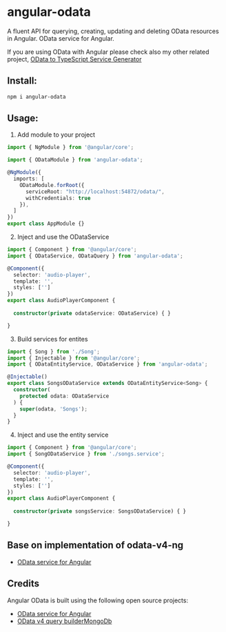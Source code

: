 # angular-odata

A fluent API for querying, creating, updating and deleting OData resources in Angular.
OData service for Angular.

If you are using OData with Angular please check also my other related project, [OData to TypeScript Service Generator](https://github.com/diegomvh/Od2Ts)

## Install:

```bash
npm i angular-odata
```

## Usage:

1) Add module to your project

```typescript
import { NgModule } from '@angular/core';

import { ODataModule } from 'angular-odata';

@NgModule({
  imports: [
    ODataModule.forRoot({
      serviceRoot: "http://localhost:54872/odata/",
      withCredentials: true
    }),
  ]
})
export class AppModule {}
```

2) Inject and use the ODataService

```typescript
import { Component } from '@angular/core';
import { ODataService, ODataQuery } from 'angular-odata';

@Component({
  selector: 'audio-player',
  template: '',
  styles: ['']
})
export class AudioPlayerComponent {
  
  constructor(private odataService: ODataService) { }

}
```

3) Build services for entites

```typescript
import { Song } from './Song';
import { Injectable } from '@angular/core';
import { ODataEntityService, ODataService } from 'angular-odata';

@Injectable()
export class SongsODataService extends ODataEntityService<Song> {
  constructor(
    protected odata: ODataService
  ) {
    super(odata, 'Songs');
  } 
}
```

4) Inject and use the entity service

```typescript
import { Component } from '@angular/core';
import { SongODataService } from './songs.service';

@Component({
  selector: 'audio-player',
  template: '',
  styles: ['']
})
export class AudioPlayerComponent {
  
  constructor(private songsService: SongsODataService) { }

}
```

## Base on implementation of odata-v4-ng
 - [OData service for Angular](https://github.com/riccardomariani/odata-v4-ng)

## Credits
Angular OData is built using the following open source projects:
- [OData service for Angular](https://github.com/riccardomariani/odata-v4-ng)
- [OData v4 query builderMongoDb](https://github.com/techniq/odata-query)
